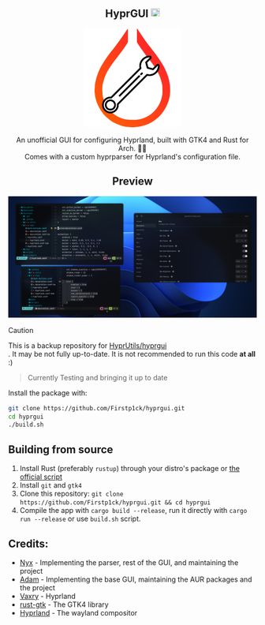 <div align='center'>

<h2>HyprGUI <img src='https://raw.githubusercontent.com/hyprutils-archive/.github/refs/heads/main/hyprutils_transparent.png'width='18' height='18'></h2>

<img src='hyprgui.png' width='200' height='200'>

An unofficial GUI for configuring Hyprland, built with GTK4 and Rust for Arch. 🚀🦀<br>
Comes with a custom hyprparser for Hyprland's configuration file.

## Preview
![Preview](.github/preview.png)

</div>

> [!CAUTION]
> This is a backup repository for [HyprUtils/hyprgui]<br>. It may be not fully up-to-date.
> It is not recommended to run this code **at all** :)

> Currently Testing and bringing it up to date

[HyprUtils/hyprgui]: https://github.com/HyprUtils/hyprgui

Install the package with:
```bash
git clone https://github.com/Firstp1ck/hyprgui.git
cd hyprgui
./build.sh
```

## Building from source
1. Install Rust (preferably `rustup`) through your distro's package or [the official script](https://www.rust-lang.org/tools/install)
2. Install `git` and `gtk4`
3. Clone this repository:
`git clone https://github.com/Firstp1ck/hyprgui.git && cd hyprgui`
4. Compile the app with `cargo build --release`, run it directly with `cargo run --release` or use `build.sh` script.

## Credits:
- [Nyx](https://github.com/nnyyxxxx) - Implementing the parser, rest of the GUI, and maintaining the project
- [Adam](https://github.com/adamperkowski) - Implementing the base GUI, maintaining the AUR packages and the project
- [Vaxry](https://github.com/vaxerski) - Hyprland
- [rust-gtk](https://github.com/gtk-rs/gtk4-rs) - The GTK4 library
- [Hyprland](https://github.com/hyprwm/Hyprland) - The wayland compositor